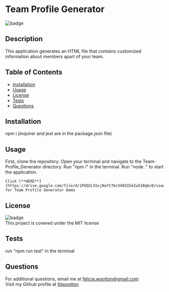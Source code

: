 
  # Team Profile Generator
  ![badge](https://img.shields.io/badge/license-MIT-brightgreen)<br />
  
  ## **Description**
  This application generates an HTML file that contains customized information about members apart of your team.

  ## **Table of Contents**
  - [Installation](#installation)
  - [Usage](#usage)
  - [License](#license)
  - [Tests](#tests)
  - [Questions](#questions)

  ## **Installation**
  npm i (inquirer and jest are in the package.json file)

  ## **Usage**
  First, clone the repository. Open your terminal and navigate to the Team-Profile_Generator directory. Run "npm i" in the terminal. Run "node ." to start the application.

    Click [**HERE**](https://drive.google.com/file/d/1PUQ2L5SxjNaft7bcV465IbkIw538qbcO/view) for Team Profile Generator Demo 

  ## **License**
  ![badge](https://img.shields.io/badge/license-MIT-brightgreen)<br/>
  This project is covered under the MIT license
  
  ## **Tests**
  run "npm run test" in the terminal

  ## **Questions**
  For additional questions, email me at [felicia.wootton@gmail.com](felicia.wootton@gmail.com)<br/>
  Visit my Github profile at [fdwootton](https://github.com/fdwootton)
  